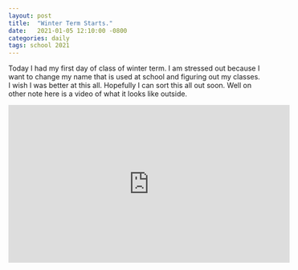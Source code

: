 ```yaml
---
layout: post
title:  "Winter Term Starts."
date:   2021-01-05 12:10:00 -0800
categories: daily
tags: school 2021
---
```


Today I had my first day of class of winter term. I am stressed out because I want to change my name that is used at school and figuring out my classes. I wish I was better at this all. Hopefully I can sort this all out soon.
Well on other note here is a video of what it looks like outside.  

<iframe width="560" height="315" src="https://www.youtube.com/embed/xprYeE_ZpPQ" frameborder="0" allow="accelerometer; autoplay; clipboard-write; encrypted-media; gyroscope; picture-in-picture" allowfullscreen></iframe> 

